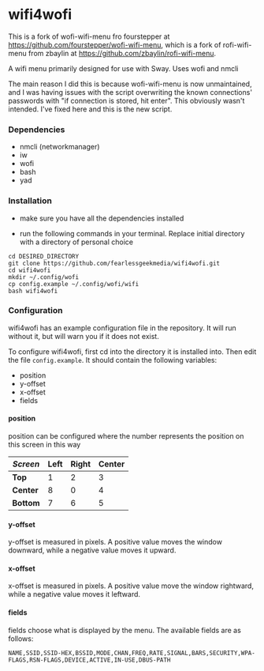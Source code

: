 # wifi4wofi

This is a fork of wofi-wifi-menu fro fourstepper at https://github.com/fourstepper/wofi-wifi-menu, which is a fork of rofi-wifi-menu from zbaylin at https://github.com/zbaylin/rofi-wifi-menu.

A wifi menu primarily designed for use with Sway. Uses wofi and nmcli

The main reason I did this is because wofi-wifi-menu is now unmaintained, and I was having issues with the script overwriting the known connections' passwords with "if connection is stored, hit enter". This obviously wasn't intended. I've fixed here and this is the new script.

### Dependencies

* nmcli (networkmanager)
* iw
* wofi
* bash
* yad

### Installation

* make sure you have all the dependencies installed

* run the following commands in your terminal. Replace initial directory with a
directory of personal choice

```
cd DESIRED_DIRECTORY
git clone https://github.com/fearlessgeekmedia/wifi4wofi.git
cd wifi4wofi
mkdir ~/.config/wofi
cp config.example ~/.config/wofi/wifi
bash wifi4wofi
```

### Configuration

wifi4wofi has an example configuration file in the repository. It will run
without it, but will warn you if it does not exist.

To configure wifi4wofi, first cd into the directory it is installed into.
Then edit the file `config.example`.
It should contain the following variables:

* position
* y-offset
* x-offset
* fields

#### position

position can be configured where the number represents the position on this
screen in this way

| *Screen*   | Left | Right | Center |
|------------|------|-------|--------|
| **Top**    | 1    | 2     | 3      |
| **Center** | 8    | 0     | 4      |
| **Bottom** | 7    | 6     | 5      |

#### y-offset

y-offset is measured in pixels. A positive value moves the window downward,
while a negative value moves it upward.

#### x-offset

x-offset is measured in pixels. A positive value move the window rightward, while
a negative value moves it leftward.

#### fields

fields choose what is displayed by the menu. The available fields are as follows:

`NAME,SSID,SSID-HEX,BSSID,MODE,CHAN,FREQ,RATE,SIGNAL,BARS,SECURITY,WPA-FLAGS,RSN-FLAGS,DEVICE,ACTIVE,IN-USE,DBUS-PATH`
